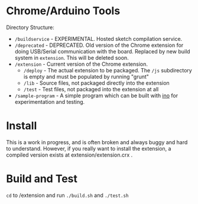 Chrome/Arduino Tools
====================

Directory Structure:
- `/buildservice` - EXPERIMENTAL. Hosted sketch compilation service.
- `/deprecated` - DEPRECATED. Old version of the Chrome extension for doing USB/Serial communication with the board.  Replaced by new build system in `extension`. This will be deleted soon.
- `/extension` - Current version of the Chrome extension.
  - `/deploy` - The actual extension to be packaged.  The `/js` subdirectory is empty and must be populated by running "grunt"
  - `/lib` - Source files, not packaged directly into the extension
  - `/test` - Test files, not packaged into the extension at all
- `/sample-program` - A simple program which can be built with [ino](http://inotool.org/) for experimentation and testing.

Install
=======
This is a work in progress, and is often broken and always buggy and hard to understand.  However, if you really want to install the extension, a compiled version exists at extension/extension.crx .

Build and Test
==============

`cd` to /extension and run `./build.sh` and `./test.sh`


